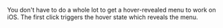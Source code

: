 You don't have to do a whole lot to get a hover-revealed menu to work on iOS. The first click triggers the hover state which reveals the menu.